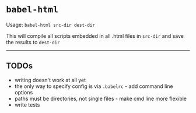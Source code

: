 # `babel-html`

Usage: `babel-html src-dir dest-dir`

This will compile all scripts embedded in all .html files in `src-dir` and save the results to `dest-dir`

---

## TODOs

- writing doesn't work at all yet
- the only way to specify config is via `.babelrc` - add command line options
- paths must be directories, not single files - make cmd line more flexible
- write tests
